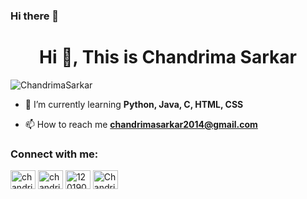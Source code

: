 ### Hi there 👋

<!--
**ChandrimaSarkar/ChandrimaSarkar** is a ✨ _special_ ✨ repository because its `README.md` (this file) appears on your GitHub profile.

Here are some ideas to get you started:

- 🔭 I’m currently working on ...
- 🌱 I’m currently learning ...
- 👯 I’m looking to collaborate on ...
- 🤔 I’m looking for help with ...
- 💬 Ask me about ...
- 📫 How to reach me: ...
- 😄 Pronouns: ...
- ⚡ Fun fact: ...
-->
<h1 align="center">Hi 👋, This is Chandrima Sarkar</h1>

<p align="left"> <img src="https://komarev.com/ghpvc/?username=ChandrimaSarkar&label=Profile%20views&color=0e75b6&style=flat" alt="ChandrimaSarkar" /> </p>

<!--<p align="left"> <a href="https://twitter.com/banshita_roy" target="blank"><img src="https://img.shields.io/twitter/follow/banshita_roy?logo=twitter&style=for-the-badge" alt="banshita_roy" /></a> </p>-->

- 🌱 I’m currently learning **Python, Java, C, HTML, CSS**

- 📫 How to reach me **chandrimasarkar2014@gmail.com**

<h3 align="left">Connect with me:</h3>
<p align="left">
<!--<a href="" target="blank"><img align="center" src="https://cdn.jsdelivr.net/npm/simple-icons@3.0.1/icons/twitter.svg" alt="" height="30" width="40" /></a>-->
<a href="https://www.linkedin.com/in/chandrima-sarkar-aa94271a3/" target="blank"><img align="center" src="https://cdn.jsdelivr.net/npm/simple-icons@3.0.1/icons/linkedin.svg" alt="chandrima-sarkar-aa94271a3/" height="30" width="40" /></a>
<a href="https://www.instagram.com/chandrima.sar.kar/" target="blank"><img align="center" src="https://cdn.jsdelivr.net/npm/simple-icons@3.0.1/icons/instagram.svg" alt="chandrima.sar.kar" height="30" width="40" /></a>
<a href="https://www.hackerrank.com/12019009001168_E" target="blank"><img align="center" src="https://cdn.jsdelivr.net/npm/simple-icons@3.0.1/icons/hackerrank.svg" alt="12019009001168_E" height="30" width="40" /></a>
<a href="https://www.facebook.com/chandrimasarkar22/" target="blank"><img align="center" src="https://cdn.jsdelivr.net/npm/simple-icons@3.0.1/icons/facebook.svg" alt="Chandrima Sarkar" height="30" width="40" /></a>
</p>
